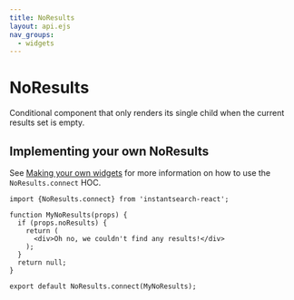 ```yaml
---
title: NoResults
layout: api.ejs
nav_groups:
  - widgets
---
```


# NoResults

Conditional component that only renders its single child when the current results set is empty.

## Implementing your own NoResults

See [Making your own widgets](../Customization.md) for more information on how to use the `NoResults.connect` HOC.

```
import {NoResults.connect} from 'instantsearch-react';

function MyNoResults(props) {
  if (props.noResults) {
    return (
      <div>Oh no, we couldn't find any results!</div>
    );
  }
  return null;
}

export default NoResults.connect(MyNoResults);
```
